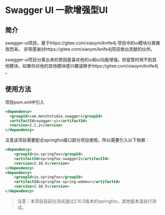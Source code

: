 # Swagger UI 一款增强型UI
## 简介
swagger-ui项目，基于https://gitee.com/xiaoym/knife4j 项目中的ui模块分离微改而来。
非常感谢对https://gitee.com/xiaoym/knife4j项目做出贡献的伙伴。

swagger-ui项目分离出来的原因是喜欢他的ui和ui功能增强。但是暂时用不到其他模块，如果你对他的其他模块感兴趣请移步https://gitee.com/xiaoym/knife4j 。

## 使用方法
项目pom.xml中引入
````xml
<dependency>
  <groupId>com.monchstudio.swagger</groupId>
  <artifactId>swagger-ui</artifactId>
  <version>2.1.2</version>
</dependency>
````
注意该项目需要配合springfox接口部分项目使用，所以需要引入以下依赖：
```xml
<dependency>
    <groupId>io.springfox</groupId>
    <artifactId>springfox-swagger2</artifactId>
    <version>2.10.5</version>
</dependency>
<dependency>
    <groupId>io.springfox</groupId>
    <artifactId>springfox-spring-webmvc</artifactId>
    <version>2.10.5</version>
</dependency>
```

> 注意：本项目目前仅测试通过2.10.5版本的springfox，其他版本请自行测试。